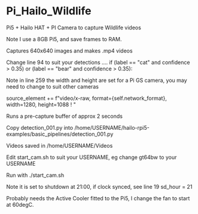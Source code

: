 # Pi_Hailo_Wildlife
Pi5 + Hailo HAT + PI Camera to capture Wildlife videos

Note I use a 8GB Pi5, and save frames to RAM.

Captures 640x640 images and makes .mp4 videos

Change line 94 to suit your detections .... if (label == "cat" and confidence > 0.35) or (label == "bear" and confidence > 0.35):

Note in line 259 the width and height are set for a Pi GS camera, you may need to change to suit other cameras

source_element += f"video/x-raw, format={self.network_format}, width=1280, height=1088 ! "

Runs a pre-capture buffer of approx 2 seconds

Copy detection_001.py into /home/USERNAME/hailo-rpi5-examples/basic_pipelines/detection_001.py

Videos saved in /home/USERNAME/Videos

Edit start_cam.sh to suit your USERNAME, eg change gt64bw to your USERNAME

Run with ./start_cam.sh

Note it is set to shutdown at 21:00, if clock synced, see line 19 sd_hour = 21

Probably needs the Active Cooler fitted to the Pi5, l change the fan to start at 60degC.
